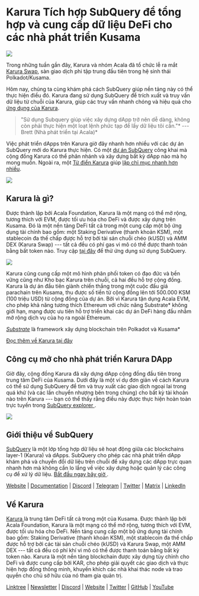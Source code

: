 # Karura Tích hợp SubQuery để tổng hợp và cung cấp dữ liệu DeFi cho các nhà phát triển Kusama

![](https://cdn-images-1.medium.com/max/1600/0*EBj5be1webNUchfi)

Trong những tuần gần đây, Karura và nhóm Acala đã tổ chức lễ ra mắt [Karura Swap](https://apps.karura.network/), sàn giao dịch phi tập trung đầu tiên trong hệ sinh thái Polkadot/Kusama.

Hôm nay, chúng ta cùng khám phá cách SubQuery giúp nền tảng này có thể thực hiện điều đó. Karura đang sử dụng SubQuery để trích xuất và truy vấn dữ liệu từ chuỗi của Karura, giúp các truy vấn nhanh chóng và hiệu quả cho [ứng dụng của Karura](https://apps.karura.network/).

> "Sử dụng Subquery giúp việc xây dựng dApp trở nên dễ dàng, không còn phải thực hiện một loạt lệnh phức tạp để lấy dữ liệu tôi cần."* --- Brett (Nhà phát triển tại Acala)*

Việc phát triển dApps trên Karura giờ đây nhanh hơn nhiều với các dự án SubQuery mới do Karura thực hiện. Có một [dự án SubQuery](https://explorer.subquery.network/subquery/AcalaNetwork/karura) công khai mà cộng đồng Karura có thể phân nhánh và xây dựng bất kỳ dApp nào mà họ mong muốn. Ngoài ra, một [Từ điển Karura](https://explorer.subquery.network/subquery/AcalaNetwork/karura-dictionary) giúp [lập chỉ mục nhanh hơn nhiều](https://subquery.medium.com/subquerys-just-got-a-lot-faster-with-the-dictionary-8a7a1447574).

![](https://cdn-images-1.medium.com/max/1600/1*vvI_pI93mhe4kzSNQ2yMoQ.png)

## Karura là gì?

Được thành lập bởi Acala Foundation, Karura là một mạng có thể mở rộng, tương thích với EVM, được tối ưu hóa cho DeFi và được xây dựng trên Kusama. Đó là một nền tảng DeFi tất cả trong một cung cấp một bộ ứng dụng tài chính bao gồm: một Staking Derivative (thanh khoản KSM), một stablecoin đa thế chấp được hỗ trợ bởi tài sản chuỗi chéo (kUSD) và AMM DEX (Karura Swap) --- tất cả đều có phí gas vi mô có thể được thanh toán bằng bất token nào. Truy cập [tại đây](http://apps.karura.network) để thử ứng dụng sử dụng SubQuery.

![](https://cdn-images-1.medium.com/max/1600/0*g174RcFJwJcw2ITS)

Karura cũng cung cấp một mô hình phân phối token có đạo đức và bền vững cũng như Kho bạc Karura trên chuỗi, cả hai đều hỗ trợ cộng đồng. Karura là dự án đầu tiên giành chiến thắng trong một cuộc đấu giá parachain trên Kusama, thu được số tiền từ cộng đồng lên tới 500.000 KSM (100 triệu USD) từ cộng đồng của dự án. Bởi vì Karura tận dụng Acala EVM, cho phép khả năng tương thích Ethereum với chức năng Substrate* không giới hạn, mạng được ưu tiên hỗ trợ triển khai các dự án DeFi hàng đầu nhằm mở rộng dịch vụ của họ ra ngoài Ethereum.

*[Substrate](http://substrate.dev/)* là framework xây dựng blockchain trên Polkadot và Kusama*

[Đọc thêm về Karura tại đây](https://medium.com/acalanetwork/countdown-to-karura-a-deep-dive-on-the-defi-hub-of-kusama-410066fc1e1f)

## Công cụ mở cho nhà phát triển Karura DApp

Giờ đây, cộng đồng Karura đã xây dựng dApp cộng đồng đầu tiên trong trung tâm DeFi của Kusama. Dưới đây là một ví dụ đơn giản về cách Karura có thể sử dụng SubQuery để tìm và truy xuất các giao dịch ngoại lai trong quá khứ (và các lần chuyển nhượng bên trong chúng) cho bất kỳ tài khoản nào trên Karura --- bạn có thể thấy rằng điều này được thực hiện hoàn toàn trực tuyến trong [ SubQuery explorer ](https://explorer.subquery.network/subquery/AcalaNetwork/karura).

![](https://cdn-images-1.medium.com/max/1600/0*t6stH0LeQC8M5fSp)

## Giới thiệu về SubQuery

[SubQuery](https://subquery.network/) là một lớp tổng hợp dữ liệu sẽ hoạt động giữa các blockchains layer-1 (Karura) và dApps. SubQuery cho phép các nhà phát triển dApp khám phá và chuyển đổi dữ liệu trên chuỗi để xây dựng các dApp trực quan nhanh hơn mà không cần lo lắng về việc xây dựng hoặc quản lý các công cụ để xử lý dữ liệu. [ Bắt đầu ngay bây giờ ](https://doc.subquery.network/).

[Website](https://subquery.network/) | [Documentation](https://doc.subquery.network/) | [Discord](https://discord.com/invite/78zg8aBSMG) | [Telegram](https://t.me/subquerynetwork) | [Twitter](https://twitter.com/subquerynetwork) | [Matrix](https://matrix.to/#/#subquery:matrix.org) | [LinkedIn](https://www.linkedin.com/company/subquery)

## Về Karura

[ Karura ](http://acala.network/karura) là trung tâm DeFi tất cả trong một của Kusama. Được thành lập bởi Acala Foundation, Karura là một mạng có thể mở rộng, tương thích với EVM, được tối ưu hóa cho DeFi. Nền tảng cung cấp một bộ ứng dụng tài chính bao gồm: Staking Derivative (thanh khoản KSM), một stablecoin đa thế chấp được hỗ trợ bởi các tài sản chuỗi chéo (kUSD) và Karura Swap, một AMM DEX --- tất cả đều có phí khí vi mô có thể được thanh toán bằng bất kỳ token nào. Karura là một nền tảng blockchain được xây dựng tùy chỉnh cho DeFi và được cung cấp bởi KAR, cho phép giải quyết các giao dịch và thực hiện hợp đồng thông minh, khuyến khích các nhà khai thác node và trao quyền cho chủ sở hữu của nó tham gia quản trị.

[Linktree](http://linktr.ee/karuranetwork) | [Newsletter](https://share.hsforms.com/1X9RxkXk-R62I0VNbATaDXw4h8qc) | [Discord](https://discord.gg/vdbFVCH) | [Website](http://acala.network/karura) | [Twitter](https://twitter.com/KaruraNetwork) | [GitHub](https://github.com/AcalaNetwork/Acala) | [YouTube](http://youtube.com/c/acalanetwork)